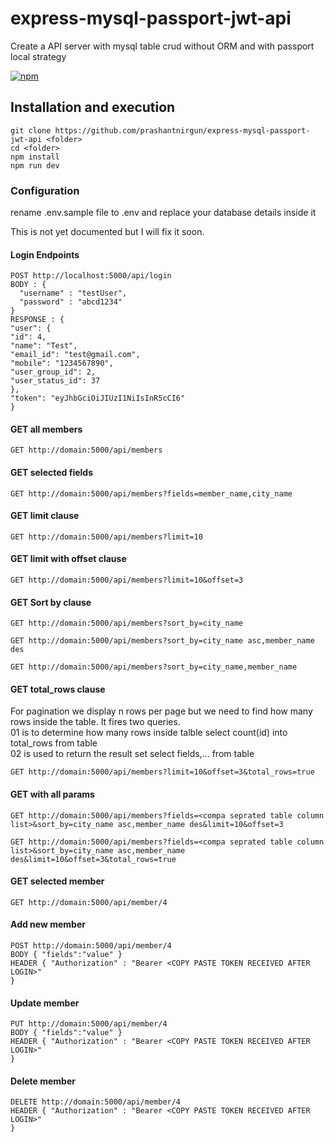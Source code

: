 # express-mysql-passport-jwt-api

Create a API server with mysql table crud without ORM and with passport local strategy

[![npm](https://img.shields.io/npm/l/vue-easytable.svg?maxAge=2592000)](http://www.opensource.org/licenses/mit-license.php)

## Installation and execution

```
git clone https://github.com/prashantnirgun/express-mysql-passport-jwt-api <folder>
cd <folder>
npm install
npm run dev
```

### Configuration

rename .env.sample file to .env and replace your database details inside it

This is not yet documented but I will fix it soon.

#### Login Endpoints

```
POST http://localhost:5000/api/login
BODY : {
  "username" : "testUser",
  "password" : "abcd1234"
}
RESPONSE : {
"user": {
"id": 4,
"name": "Test",
"email_id": "test@gmail.com",
"mobile": "1234567890",
"user_group_id": 2,
"user_status_id": 37
},
"token": "eyJhbGciOiJIUzI1NiIsInR5cCI6"
}
```

#### GET all members

```
GET http://domain:5000/api/members
```

#### GET selected fields

```
GET http://domain:5000/api/members?fields=member_name,city_name
```

#### GET limit clause

```
GET http://domain:5000/api/members?limit=10
```

#### GET limit with offset clause

```
GET http://domain:5000/api/members?limit=10&offset=3
```

#### GET Sort by clause

```
GET http://domain:5000/api/members?sort_by=city_name

GET http://domain:5000/api/members?sort_by=city_name asc,member_name des

GET http://domain:5000/api/members?sort_by=city_name,member_name
```

#### GET total_rows clause

For pagination we display n rows per page but we need to find how many rows inside the table. It fires two queries.<br/>
01 is to determine how many rows inside talble select count(id) into total_rows from table<br/>
02 is used to return the result set select fields,... from table

```
GET http://domain:5000/api/members?limit=10&offset=3&total_rows=true
```

#### GET with all params

```
GET http://domain:5000/api/members?fields=<compa seprated table column list>&sort_by=city_name asc,member_name des&limit=10&offset=3

GET http://domain:5000/api/members?fields=<compa seprated table column list>&sort_by=city_name asc,member_name des&limit=10&offset=3&total_rows=true
```

#### GET selected member

```
GET http://domain:5000/api/member/4
```

#### Add new member

```
POST http://domain:5000/api/member/4
BODY { "fields":"value" }
HEADER { "Authorization" : "Bearer <COPY PASTE TOKEN RECEIVED AFTER LOGIN>"
}
```

#### Update member

```
PUT http://domain:5000/api/member/4
BODY { "fields":"value" }
HEADER { "Authorization" : "Bearer <COPY PASTE TOKEN RECEIVED AFTER LOGIN>"
}
```

#### Delete member

```
DELETE http://domain:5000/api/member/4
HEADER { "Authorization" : "Bearer <COPY PASTE TOKEN RECEIVED AFTER LOGIN>"
}
```
